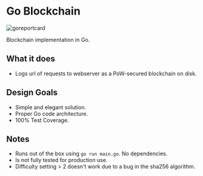 # Go Blockchain
![goreportcard](https://goreportcard.com/badge/github.com/hatmer/go_blockchain)

Blockchain implementation in Go. 

## What it does
* Logs url of requests to webserver as a PoW-secured blockchain on disk.

## Design Goals
* Simple and elegant solution.
* Proper Go code architecture.
* 100% Test Coverage.

## Notes
* Runs out of the box using `go run main.go`. No dependencies.
* Is not fully tested for production use.
* Difficulty setting > 2 doesn't work due to a bug in the sha256 algorithm.


